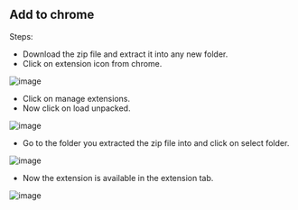 ## Add to chrome

Steps:
- Download the zip file and extract it into any new folder.
- Click on extension icon from chrome.

![image](https://github.com/Stiffpixels/HootHoot/assets/32983571/a07bd6f2-e4e4-4094-bcde-e88d6415e564)

- Click on manage extensions.
- Now click on load unpacked.

![image](https://github.com/Stiffpixels/HootHoot/assets/32983571/a969c8c5-f08b-47f4-b409-b9d55243d6d1)

- Go to the folder you extracted the zip file into and click on select folder.

![image](https://github.com/Stiffpixels/HootHoot/assets/32983571/fd6d58a4-e7ba-4d03-baf9-222d11430876)

- Now the extension is available in the extension tab.

![image](https://github.com/Stiffpixels/HootHoot/assets/32983571/b42b58b1-b436-4674-9fd9-ce5d7142f54f)
